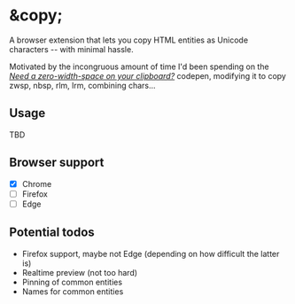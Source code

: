# \&copy;
A browser extension that lets you copy HTML entities as Unicode characters&nbsp;-- with minimal hassle.

Motivated by the incongruous amount of time I'd been spending on the *[Need a zero-width-space on your clipboard?](https://codepen.io/chriscoyier/pen/iLKwm)* codepen, modifying it to copy zwsp, nbsp, rlm, lrm, combining chars...

## Usage
TBD

## Browser support
- [x] Chrome
- [ ] Firefox
- [ ] Edge

## Potential todos
- Firefox support, maybe not Edge (depending on how difficult the latter is)
- Realtime preview (not too hard)
- Pinning of common entities
- Names for common entities